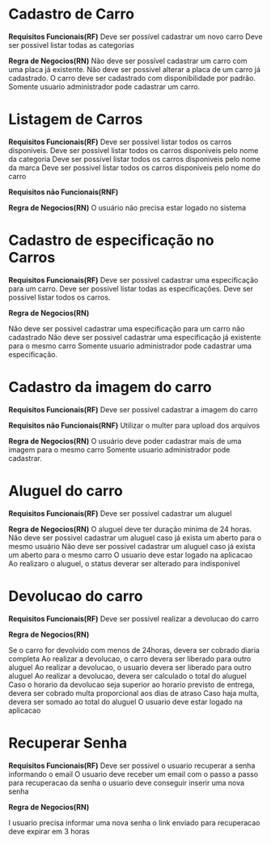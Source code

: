 # Cadastro de Carro

**Requisitos Funcionais(RF)**
Deve ser possível cadastrar um novo carro
Deve ser possivel listar todas as categorias

**Regra de Negocios(RN)**
Não deve ser possível cadastrar um carro com uma placa já existente.
Não deve ser possivel alterar a placa de um carro já cadastrado.
O carro deve ser cadastrado com disponibilidade por padrão.
Somente usuario administrador pode cadastrar um carro.

# Listagem de Carros

**Requisitos Funcionais(RF)**
Deve ser possivel listar todos os carros disponiveis.
Deve ser possivel listar todos os carros disponiveis pelo nome da categoria
Deve ser possivel listar todos os carros disponiveis pelo nome da marca
Deve ser possivel listar todos os carros disponiveis pelo nome do carro

**Requisitos não Funcionais(RNF)**

**Regra de Negocios(RN)**
O usuário não precisa estar logado no sistema 

# Cadastro de especificação no Carros

**Requisitos Funcionais(RF)**
Deve ser possivel cadastrar uma especificação para um carro.
Deve ser possivel listar todas as especificações.
Deve ser possivel listar todos os carros.

**Regra de Negocios(RN)**

Não deve ser possivel cadastrar uma especificação para um carro não cadastrado
Não deve ser possivel cadastrar uma especificação já existente para o mesmo carro
Somente usuario administrador pode cadastrar uma especificação.

# Cadastro da imagem do carro

**Requisitos Funcionais(RF)**
Deve ser possivel cadastrar a imagem do carro

**Requisitos não Funcionais(RNF)**
Utilizar o multer para upload dos arquivos

**Regra de Negocios(RN)**
O usuário deve poder cadastrar mais de uma imagem para o mesmo carro
Somente usuario administrador pode cadastrar.

# Aluguel do carro

**Requisitos Funcionais(RF)**
Deve ser possivel cadastrar um aluguel


**Regra de Negocios(RN)**
O aluguel deve ter duração minima de 24 horas.
Não deve ser possivel cadastrar um aluguel caso já exista um aberto para o mesmo usuário
Não deve ser possivel cadastrar um aluguel caso já exista um aberto para o mesmo carro
O usuario deve estar logado na aplicacao
Ao realizaro o aluguel, o status deverar ser alterado para indisponivel

# Devolucao do carro

**Requisitos Funcionais(RF)**
Deve ser possivel realizar a devolucao do carro

**Regra de Negocios(RN)**

Se o carro for devolvido com menos de 24horas, devera ser cobrado diaria completa
Ao realizar a devolucao, o carro devera ser liberado para outro aluguel
Ao realizar a devolucao, o usuario devera ser liberado para outro aluguel
Ao realizar a devolucao, devera ser calculado o total do aluguel
Caso o horario da devolucao seja superior ao horario previsto de entrega, devera ser cobrado multa proporcional aos dias de atraso
Caso haja multa, devera ser somado ao total do aluguel
O usuario deve estar logado na aplicacao


# Recuperar Senha

**Requisitos Funcionais(RF)**
Deve ser possivel o usuario recuperar a senha informando o email
O usuario deve receber um email com o passo a passo para recuperacao da senha
o usuario deve conseguir  inserir uma nova senha

**Regra de Negocios(RN)**

I usuario precisa informar uma nova senha
o link enviado para recuperacao deve expirar em 3 horas